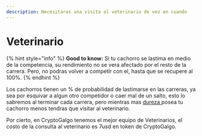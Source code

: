 ```yaml
---
description: Necesitaras una visita al veterinario de vez en cuando
---
```


# Veterinario

{% hint style="info" %}
**Good to know:** Si tu cachorro se lastima en medio de la competencia, su rendimiento no se vera afectado por el resto de la carrera. Pero, no podras volver a competir con el, hasta que se recupere al 100%.
{% endhint %}

Los cachorros tienen un % de probabilidad de lastimarse en las carreras, ya sea por esquivar a algun otro competidor o caer mal de un salto, esto lo sabremos al terminar cada carrera, pero mientras mas [dureza ](los-cachorros.md#como-funciona)posea tu cachorro menos tendras que visitar al veterinario.

Por cierto, en CryptoGalgo tenemos el mejor equipo de Veterinarios, el costo de la consulta al veterinario es 7usd en token de CryptoGalgo.
